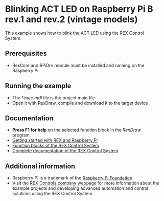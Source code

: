 ﻿Blinking ACT LED on Raspberry Pi B rev.1 and rev.2 (vintage models)
===================================================================

This example shows how to blink the ACT LED using the REX Control System.

## Prerequisites ##
- RexCore and RPiDrv module must be installed and running on the Raspberry Pi

## Running the example ##
- The **exec.mdl* file is the project main file
- Open it with RexDraw, compile and download it to the target device

## Documentation ##

- **Press F1 for help** on the selected function block in the *RexDraw* program.
- [Getting started with REX and Raspberry Pi](https://www.rexcontrols.com/media/2.50.1/doc/ENGLISH/MANUALS/RexGettingStarted/RexGettingStarted_RasPi_ENG.html)
- [Function blocks of the REX Control System](https://www.rexcontrols.com/media/2.50.1/doc/ENGLISH/MANUALS/BRef/BRef_ENG.html)
- [Complete documentation of the REX Control System](http://www.rexcontrols.com/documentation-and-support)

## Additional information ##

- Raspberry Pi is a trademark of the [Raspberry Pi Foundation](http://www.raspberrypi.org).
- Visit the [REX Controls company webpage](http://www.rexcontrols.com) 
for more information about the example projects and developing advanced 
automation and control solutions using the REX Control System.
